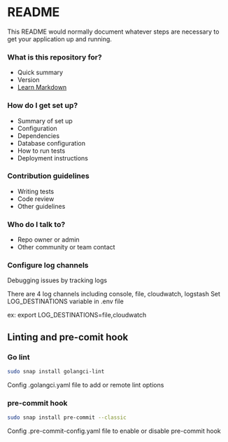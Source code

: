 # README #

This README would normally document whatever steps are necessary to get your application up and running.

### What is this repository for? ###

* Quick summary
* Version
* [Learn Markdown](https://bitbucket.org/tutorials/markdowndemo)

### How do I get set up? ###

* Summary of set up
* Configuration
* Dependencies
* Database configuration
* How to run tests
* Deployment instructions

### Contribution guidelines ###

* Writing tests
* Code review
* Other guidelines

### Who do I talk to? ###

* Repo owner or admin
* Other community or team contact

### Configure log channels
Debugging issues by tracking logs

There are 4 log channels including console, file, cloudwatch, logstash
Set LOG_DESTINATIONS variable in .env file

ex: export LOG_DESTINATIONS=file,cloudwatch

## Linting and pre-comit hook

### Go lint
```bash
sudo snap install golangci-lint
```
Config .golangci.yaml file to add or remote lint options

### pre-commit hook
```bash
sudo snap install pre-commit --classic
```
Config .pre-commit-config.yaml file to enable or disable pre-commit hook